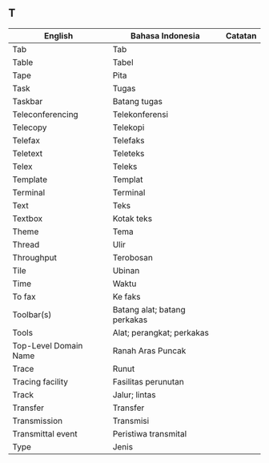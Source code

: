 ## T

| English			| Bahasa Indonesia		| Catatan		|
|-------------------|-----------------------|---------------|
| Tab 				| Tab 					| |
| Table 			| Tabel 				| |
| Tape 				| Pita 					| |
| Task 				| Tugas 				| |
| Taskbar 			| Batang tugas 			| |
| Teleconferencing 	| Telekonferensi 		| |
| Telecopy 			| Telekopi 				| |
| Telefax 			| Telefaks 				| |
| Teletext 			| Teleteks 				| |
| Telex 			| Teleks 				| |
| Template 			| Templat 				| |
| Terminal 			| Terminal 				| |
| Text 				| Teks 					| |
| Textbox 			| Kotak teks 			| |
| Theme 			| Tema 					| |
| Thread 			| Ulir 					| |
| Throughput 		| Terobosan 			| |
| Tile 				| Ubinan 				| |
| Time 				| Waktu 				| |
| To fax 			| Ke faks 				| |
| Toolbar(s) 		| Batang alat; batang perkakas | |
| Tools 			| Alat; perangkat; perkakas 	| |
| Top-Level Domain Name 	| Ranah Aras Puncak | |
| Trace 			| Runut 				| |
| Tracing facility 	| Fasilitas perunutan 	| |
| Track 			| Jalur; lintas 		| |
| Transfer 			| Transfer 				| |
| Transmission 		| Transmisi 			| |
| Transmittal event | Peristiwa transmital 	| |
| Type 				| Jenis 				| |